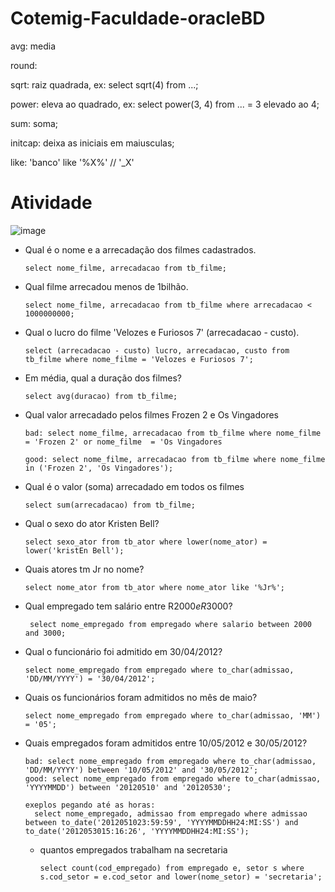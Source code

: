 # Cotemig-Faculdade-oracleBD

  avg: media
  
  round: 
  
  sqrt: raiz quadrada,
      ex: select sqrt(4) from ...;
      
  power: eleva ao quadrado,
      ex: select power(3, 4) from ... = 3 elevado ao 4;
      
  sum: soma;
  
  initcap: deixa as iniciais em maiusculas;
  
  like: 'banco' like '%X%' // '_X'
  
#  Atividade <br />
  ![image](https://user-images.githubusercontent.com/48488987/159388224-0e4a420e-3df0-42cb-bb16-6b24991ef7ed.png)
  
  - Qual é o nome e a arrecadação dos filmes cadastrados.
  
        select nome_filme, arrecadacao from tb_filme;

  - Qual filme arrecadou menos de 1bilhão.
  
        select nome_filme, arrecadacao from tb_filme where arrecadacao < 1000000000;

  - Qual o lucro do filme 'Velozes e Furiosos 7' (arrecadacao - custo).
  
        select (arrecadacao - custo) lucro, arrecadacao, custo from tb_filme where nome_filme = 'Velozes e Furiosos 7';

  - Em média, qual a duração dos filmes?
  
        select avg(duracao) from tb_filme;

  - Qual valor arrecadado pelos filmes Frozen 2 e Os Vingadores
  
        bad: select nome_filme, arrecadacao from tb_filme where nome_filme = 'Frozen 2' or nome_filme  = 'Os Vingadores
  
        good: select nome_filme, arrecadacao from tb_filme where nome_filme in ('Frozen 2', 'Os Vingadores');

  - Qual é o valor (soma) arrecadado em todos os filmes
  
        select sum(arrecadacao) from tb_filme;

  - Qual o sexo do ator Kristen Bell?
  
        select sexo_ator from tb_ator where lower(nome_ator) = lower('kristEn Bell');

  - Quais atores tm Jr no nome?
  
        select nome_ator from tb_ator where nome_ator like '%Jr%';
  
  - Qual empregado tem salário entre R$2000 e R$3000?
         
         select nome_empregado from empregado where salario between 2000 and 3000;

  - Qual o funcionário foi admitido em 30/04/2012?
  
        select nome_empregado from empregado where to_char(admissao, 'DD/MM/YYYY') = '30/04/2012';
        
  - Quais os funcionários foram admitidos no mês de maio?

        select nome_empregado from empregado where to_char(admissao, 'MM') = '05';
  
  - Quais empregados foram admitidos entre 10/05/2012 e 30/05/2012?
        
        bad: select nome_empregado from empregado where to_char(admissao, 'DD/MM/YYYY') between '10/05/2012' and '30/05/2012';
        good: select nome_empregado from empregado where to_char(admissao, 'YYYYMMDD') between '20120510' and '20120530';
        
        exeplos pegando até as horas: 
          select nome_empregado, admissao from empregado where admissao between to_date('2012051023:59:59', 'YYYYMMDDHH24:MI:SS') and to_date('2012053015:16:26', 'YYYYMMDDHH24:MI:SS');

    - quantos empregados trabalham na secretaria
      
          select count(cod_empregado) from empregado e, setor s where s.cod_setor = e.cod_setor and lower(nome_setor) = 'secretaria';
